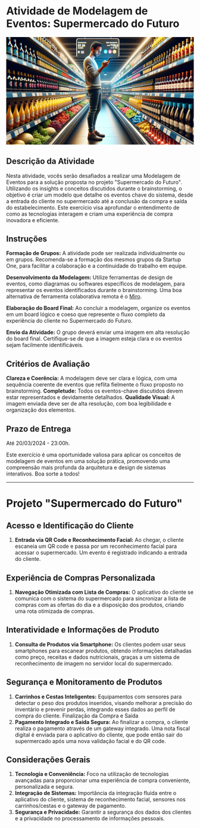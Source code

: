 # Atividade de Modelagem de Eventos: Supermercado do Futuro

![img](./images/01.png)

## Descrição da Atividade

Nesta atividade, vocês serão desafiados a realizar uma Modelagem de Eventos para a solução proposta no projeto "Supermercado do Futuro". Utilizando os insights e conceitos discutidos durante o brainstorming, o objetivo é criar um modelo que detalhe os eventos chave do sistema, desde a entrada do cliente no supermercado até a conclusão da compra e saída do estabelecimento. Este exercício visa aprofundar o entendimento de como as tecnologias interagem e criam uma experiência de compra inovadora e eficiente.

## Instruções

__Formação de Grupos:__ A atividade pode ser realizada individualmente ou em grupos. Recomenda-se a formação dos mesmos grupos da Startup One, para facilitar a colaboração e a continuidade do trabalho em equipe.

__Desenvolvimento da Modelagem:__ Utilize ferramentas de design de eventos, como diagramas ou softwares específicos de modelagem, para representar os eventos identificados durante o brainstorming. Uma boa alternativa de ferramenta colaborativa remota é o [Miro](https://miro.com/pt/).

__Elaboração do Board Final:__ Ao concluir a modelagem, organize os eventos em um board lógico e coeso que represente o fluxo completo da experiência do cliente no Supermercado do Futuro.

__Envio da Atividade:__ O grupo deverá enviar uma imagem em alta resolução do board final. Certifique-se de que a imagem esteja clara e os eventos sejam facilmente identificáveis.

## Critérios de Avaliação

__Clareza e Coerência:__ A modelagem deve ser clara e lógica, com uma sequência coerente de eventos que reflita fielmente o fluxo proposto no brainstorming.
__Completude:__ Todos os eventos-chave discutidos devem estar representados e devidamente detalhados.
__Qualidade Visual:__ A imagem enviada deve ser de alta resolução, com boa legibilidade e organização dos elementos.

## Prazo de Entrega

Até 20/03/2024 - 23:00h.

Este exercício é uma oportunidade valiosa para aplicar os conceitos de modelagem de eventos em uma solução prática, promovendo uma compreensão mais profunda da arquitetura e design de sistemas interativos. Boa sorte a todos!

---

# Projeto "Supermercado do Futuro"

## Acesso e Identificação do Cliente

1. __Entrada via QR Code e Reconhecimento Facial:__ Ao chegar, o cliente escaneia um QR code e passa por um reconhecimento facial para acessar o supermercado. Um evento é registrado indicando a entrada do cliente.

## Experiência de Compras Personalizada

1. __Navegação Otimizada com Lista de Compras:__ O aplicativo do cliente se comunica com o sistema do supermercado para sincronizar a lista de compras com as ofertas do dia e a disposição dos produtos, criando uma rota otimizada de compras.

## Interatividade e Informações de Produto

1. __Consulta de Produtos via Smartphone:__ Os clientes podem usar seus smartphones para escanear produtos, obtendo informações detalhadas como preço, receitas e dados nutricionais, graças a um sistema de reconhecimento de imagem no servidor local do supermercado.

## Segurança e Monitoramento de Produtos

1. __Carrinhos e Cestas Inteligentes:__ Equipamentos com sensores para detectar o peso dos produtos inseridos, visando melhorar a precisão do inventário e prevenir perdas, integrando esses dados ao perfil de compra do cliente.
Finalização da Compra e Saída
2. __Pagamento Integrado e Saída Segura:__ Ao finalizar a compra, o cliente realiza o pagamento através de um gateway integrado. Uma nota fiscal digital é enviada para o aplicativo do cliente, que pode então sair do supermercado após uma nova validação facial e do QR code.

## Considerações Gerais

1. __Tecnologia e Conveniência:__ Foco na utilização de tecnologias avançadas para proporcionar uma experiência de compra conveniente, personalizada e segura.
2. __Integração de Sistemas:__ Importância da integração fluida entre o aplicativo do cliente, sistema de reconhecimento facial, sensores nos carrinhos/cestas e o gateway de pagamento.
3. __Segurança e Privacidade:__ Garantir a segurança dos dados dos clientes e a privacidade no processamento de informações pessoais.
